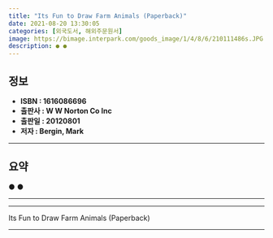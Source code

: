 ```yaml
---
title: "Its Fun to Draw Farm Animals (Paperback)"
date: 2021-08-20 13:30:05
categories: [외국도서, 해외주문원서]
image: https://bimage.interpark.com/goods_image/1/4/8/6/210111486s.JPG
description: ● ●
---
```


## **정보**

- **ISBN : 1616086696**
- **출판사 : W W Norton   Co Inc**
- **출판일 : 20120801**
- **저자 : Bergin, Mark**

------



## **요약**

●  ●  

------



------


Its Fun to Draw Farm Animals (Paperback) 

------


